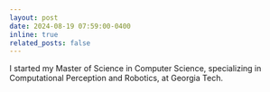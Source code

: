 ```yaml
---
layout: post
date: 2024-08-19 07:59:00-0400
inline: true
related_posts: false
---
```


I started my Master of Science in Computer Science, specializing in Computational Perception and Robotics, at Georgia Tech.